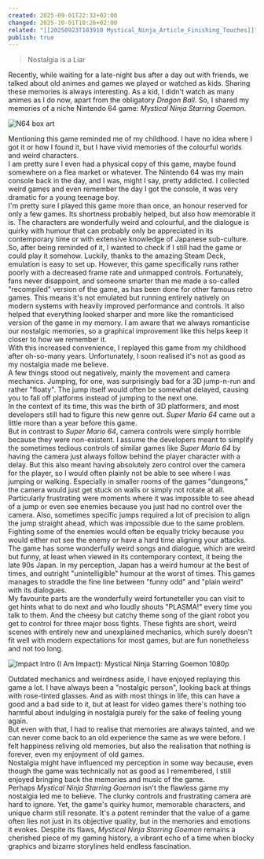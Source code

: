```yaml
---
created: 2025-09-01T22:32+02:00
changed: 2025-10-01T10:26+02:00
related: "[[20250923T103910 Mystical_Ninja_Article_Finishing_Touches]]"
publish: true
---
```

  
> Nostalgia is a Liar  
  
Recently, while waiting for a late-night bus after a day out with friends, we talked about old animes and games we played or watched as kids. Sharing these memories is always interesting. As a kid, I didn't watch as many animes as I do now, apart from the obligatory *Dragon Ball*. So, I shared my memories of a niche Nintendo 64 game: *Mystical Ninja Starring Goemon*.  
  
![N64 box art](./attachments/mystical-ninja-starring-goemon-1756799960028.webp)  
  
Mentioning this game reminded me of my childhood. I have no idea where I got it or how I found it, but I have vivid memories of the colourful worlds and weird characters.  
I am pretty sure I even had a physical copy of this game, maybe found somewhere on a flea market or whatever. The Nintendo 64 was my main console back in the day, and I was, might I say, pretty addicted. I collected weird games and even remember the day I got the console, it was very dramatic for a young teenage boy.  
I'm pretty sure I played this game more than once, an honour reserved for only a few games. Its shortness probably helped, but also how memorable it is. The characters are wonderfully weird and colourful, and the dialogue is quirky with humour that can probably only be appreciated in its contemporary time or with extensive knowledge of Japanese sub-culture.  
So, after being reminded of it, I wanted to check if I still had the game or could play it somehow. Luckily, thanks to the amazing Steam Deck, emulation is easy to set up. However, this game specifically runs rather poorly with a decreased frame rate and unmapped controls. Fortunately, fans never disappoint, and someone smarter than me made a so-called "recompiled" version of the game, as has been done for other famous retro games. This means it's not emulated but running entirely natively on modern systems with heavily improved performance and controls. It also helped that everything looked sharper and more like the romanticised version of the game in my memory. I am aware that we always romanticise our nostalgic memories, so a graphical improvement like this helps keep it closer to how we remember it.  
With this increased convenience, I replayed this game from my childhood after oh-so-many years. Unfortunately, I soon realised it's not as good as my nostalgia made me believe.  
A few things stood out negatively, mainly the movement and camera mechanics. Jumping, for one, was surprisingly bad for a 3D jump-n-run and rather "floaty". The jump itself would often be somewhat delayed, causing you to fall off platforms instead of jumping to the next one.  
In the context of its time, this was the birth of 3D platformers, and most developers still had to figure this new genre out. *Super Mario 64* came out a little more than a year before this game.  
But in contrast to *Super Mario 64*, camera controls were simply horrible because they were non-existent. I assume the developers meant to simplify the sometimes tedious controls of similar games like *Super Mario 64* by having the camera just always follow behind the player character with a delay. But this also meant having absolutely zero control over the camera for the player, so I would often plainly not be able to see where I was jumping or walking. Especially in smaller rooms of the games "dungeons," the camera would just get stuck on walls or simply not rotate at all.  
Particularly frustrating were moments where it was impossible to see ahead of a jump or even see enemies because you just had no control over the camera. Also, sometimes specific jumps required a lot of precision to align the jump straight ahead, which was impossible due to the same problem. Fighting some of the enemies would often be equally tricky because you would either not see the enemy or have a hard time aligning your attacks.  
The game has some wonderfully weird songs and dialogue, which are weird but funny, at least when viewed in its contemporary context, it being the late 90s Japan. In my perception, Japan has a weird humour at the best of times, and outright "unintelligible" humour at the worst of times. This games manages to straddle the fine line between "funny odd" and "plain weird" with its dialogues.  
My favourite parts are the wonderfully weird fortuneteller you can visit to get hints what to do next and who loudly shouts "PLASMA!" every time you talk to them. And the cheesy but catchy theme song of the giant robot you get to control for three major boss fights. These fights are short, weird scenes with entirely new and unexplained mechanics, which surely doesn't fit well with modern expectations for most games, but are fun nonetheless and not too long.  
  
![Impact Intro (I Am Impact): Mystical Ninja Starring Goemon 1080p](https://www.youtube.com/watch?v=o8rjnI4S0H8&pp=ygUYZ29lbW9uIGltcGFjdCByb2JvdCBzb25n)  
  
Outdated mechanics and weirdness aside, I have enjoyed replaying this game a lot. I have always been a "nostalgic person", looking back at things with rose-tinted glasses. And as with most things in life, this can have a good and a bad side to it, but at least for video games there's nothing too harmful about indulging in nostalgia purely for the sake of feeling young again.  
But even with that, I had to realise that memories are always tainted, and we can never come back to an old experience the same as we were before. I felt happiness reliving old memories, but also the realisation that nothing is forever, even my enjoyment of old games.  
Nostalgia might have influenced my perception in some way because, even though the game was technically not as good as I remembered, I still enjoyed bringing back the memories and music of the game.  
Perhaps *Mystical Ninja Starring Goemon* isn't the flawless game my nostalgia led me to believe. The clunky controls and frustrating camera are hard to ignore. Yet, the game's quirky humor, memorable characters, and unique charm still resonate. It's a potent reminder that the value of a game often lies not just in its objective quality, but in the memories and emotions it evokes. Despite its flaws, *Mystical Ninja Starring Goemon* remains a cherished piece of my gaming history, a vibrant echo of a time when blocky graphics and bizarre storylines held endless fascination.  
